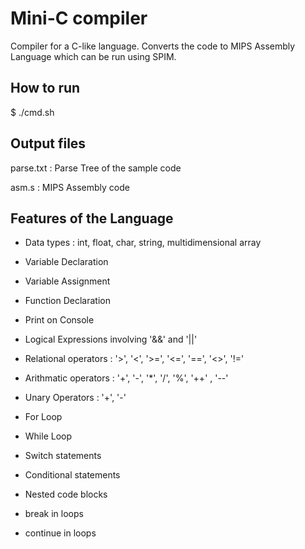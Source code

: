 # Mini-C compiler

Compiler for a C-like language. Converts the code to MIPS Assembly Language which can be run using SPIM.

## How to run
$ ./cmd.sh

## Output files
parse.txt : Parse Tree of the sample code

asm.s : MIPS Assembly code

## Features of the Language

* Data types : int, float, char, string, multidimensional array

* Variable Declaration

* Variable Assignment

* Function Declaration

* Print on Console

* Logical Expressions involving '&&' and '||'

* Relational operators : '>', '<', '>=', '<=', '==', '<>', '!='

* Arithmatic operators : '+', '-', '*', '/', '%', '++' , '--' 

* Unary Operators : '+', '-'

* For Loop

* While Loop

* Switch statements

* Conditional statements

* Nested code blocks

* break in loops

* continue in loops
